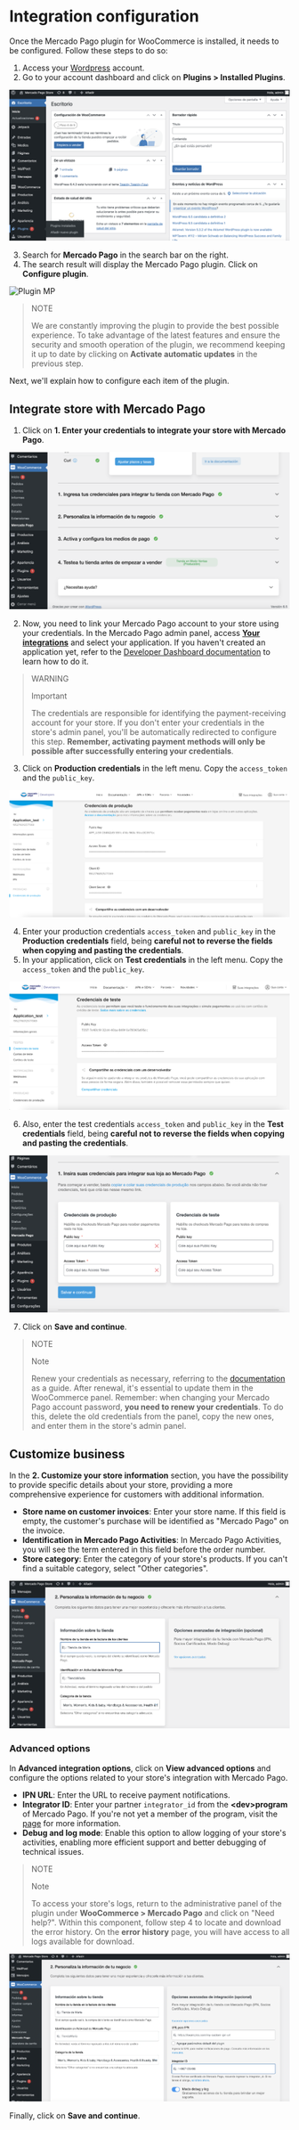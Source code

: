# Integration configuration

Once the Mercado Pago plugin for WooCommerce is installed, it needs to be configured. Follow these steps to do so:

1. Access your [Wordpress](https://wordpress.com/) account.
2. Go to your account dashboard and click on **Plugins > Installed Plugins**.

![Add plugin](/images/woocomerce/installed-plugins-es.png)

3. Search for **Mercado Pago** in the search bar on the right.
4. The search result will display the Mercado Pago plugin. Click on **Configure plugin**.

![Plugin MP](/images/woocomerce/mp-plugin-es.png)

> NOTE
>
> We are constantly improving the plugin to provide the best possible experience. To take advantage of the latest features and ensure the security and smooth operation of the plugin, we recommend keeping it up to date by clicking on **Activate automatic updates** in the previous step.

Next, we'll explain how to configure each item of the plugin.

## Integrate store with Mercado Pago

1. Click on **1. Enter your credentials to integrate your store with Mercado Pago**.

![Plugin MP](/images/woocomerce/insert-credentials-es.png)

2. Now, you need to link your Mercado Pago account to your store using your credentials. In the Mercado Pago admin panel, access **[Your integrations](https://www.mercadopago[FAKER][URL][DOMAIN]/developers/panel/app)** and select your application. If you haven't created an application yet, refer to the [Developer Dashboard documentation](/developers/en/docs/woocommerce/additional-content/your-integrations/dashboard) to learn how to do it.

> WARNING
>
> Important
>
> The credentials are responsible for identifying the payment-receiving account for your store. If you don't enter your credentials in the store's admin panel, you'll be automatically redirected to configure this step. **Remember, activating payment methods will only be possible after successfully entering your credentials**.

3. Click on **Production credentials** in the left menu. Copy the `access_token` and the `public_key`.

![Production credentials](/images/woocomerce/test-prod-credentials-api.png)

4. Enter your production credentials `access_token` and `public_key` in the **Production credentials** field, being **careful not to reverse the fields when copying and pasting the credentials**.
5. In your application, click on **Test credentials** in the left menu. Copy the `access_token` and the `public_key`.

![Test credentials](/images/woocomerce/test-test-credentials-api.png)

6. Also, enter the test credentials `access_token` and `public_key` in the **Test credentials** field, being **careful not to reverse the fields when copying and pasting the credentials**.

![Panel](/images/woocomerce/test-woo.png)

7. Click on **Save and continue**.

> NOTE
>
> Note
>
> Renew your credentials as necessary, referring to the [documentation](/developers/en/docs/woocommerce/additional-content/best-practices/credentials-best-practices/secure-credentials) as a guide. After renewal, it's essential to update them in the WooCommerce panel. Remember: when changing your Mercado Pago account password, **you need to renew your credentials**. To do this, delete the old credentials from the panel, copy the new ones, and enter them in the store's admin panel.

## Customize business

In the **2. Customize your store information** section, you have the possibility to provide specific details about your store, providing a more comprehensive experience for customers with additional information.

* **Store name on customer invoices**: Enter your store name. If this field is empty, the customer's purchase will be identified as "Mercado Pago" on the invoice.
* **Identification in Mercado Pago Activities**: In Mercado Pago Activities, you will see the term entered in this field before the order number.
* **Store category**: Enter the category of your store's products. If you can't find a suitable category, select "Other categories".

![Panel](/images/woocomerce/customization-es.png) 

### Advanced options

In **Advanced integration options**, click on **View advanced options** and configure the options related to your store's integration with Mercado Pago.

* **IPN URL**: Enter the URL to receive payment notifications.
* **Integrator ID**: Enter your partner `integrator_id` from the **&lt;dev&gt;program** of Mercado Pago. If you're not yet a member of the program, visit the [page](https://www.mercadopago[FAKER][URL][DOMAIN]/developers/en/developer-program) for more information.
* **Debug and log mode**: Enable this option to allow logging of your store's activities, enabling more efficient support and better debugging of technical issues.

> NOTE
>
> Note
>
> To access your store's logs, return to the administrative panel of the plugin under **WooCommerce > Mercado Pago** and click on "Need help?". Within this component, follow step 4 to locate and download the error history. On the **error history** page, you will have access to all logs available for download.

![Panel](/images/woocomerce/advanced-settings-es.png) 

Finally, click on **Save and continue**.